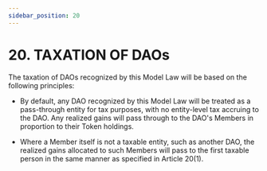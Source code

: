 ```yaml
---
sidebar_position: 20
---
```


# 20.  TAXATION OF DAOs

 
The taxation of DAOs recognized by this Model Law will be based on the following principles:

* By default, any DAO recognized by this Model Law will be treated as a pass-through entity for tax purposes, with no entity-level tax accruing to the DAO. Any realized gains will pass through to the DAO's Members in proportion to their Token holdings.

* Where a Member itself is not a taxable entity, such as another DAO, the realized gains allocated to such Members will pass to the first taxable person in the same manner as specified in Article 20(1).
